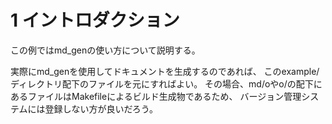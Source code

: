 <!-- md/intro.md -->
# 1 イントロダクション <a id="SS_1"></a>
この例ではmd_genの使い方について説明する。

実際にmd_genを使用してドキュメントを生成するのであれば、
このexample/ディレクトリ配下のファイルを元にすればよい。
その場合、md/oやo/の配下にあるファイルはMakefileによるビルド生成物であるため、
バージョン管理システムには登録しない方が良いだろう。


